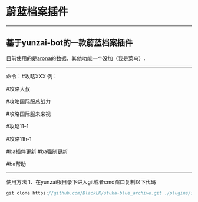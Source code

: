 # 蔚蓝档案插件
***
## 基于yunzai-bot的一款蔚蓝档案插件
目前使用的是[arona](https://doc.arona.diyigemt.com)的数据，其他功能一个没加（我是菜鸟）.
***
命令：#攻略XXX 例：

#攻略大叔

#攻略国际服总战力

#攻略国际服未来视

#攻略11-1

#攻略11h-1

#ba插件更新 #ba强制更新

#ba帮助

***
使用方法
1、在yunzai根目录下进入git或者cmd窗口复制以下代码

```javascript
git clone https://github.com/BlackLK/stuka-blue_archive.git ./plugins/stuka-blue_archive
```
